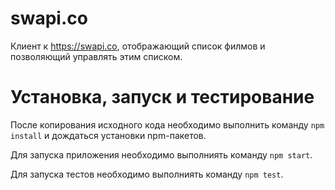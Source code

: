 # swapi.co
Клиент к https://swapi.co, отображающий список филмов и позволяющий управлять этим списком.

# Установка, запуск и тестирование
После копирования исходного кода необходимо выполнить команду `npm install` и дождаться установки npm-пакетов.

Для запуска приложения необходимо выполниять команду `npm start`.

Для запуска тестов необходимо выполниять команду `npm test`.
